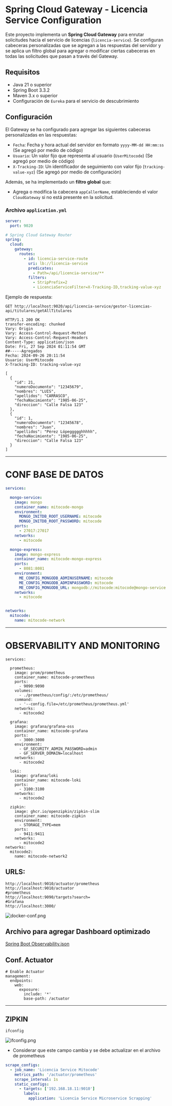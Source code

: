 # Spring Cloud Gateway - Licencia Service Configuration

Este proyecto implementa un **Spring Cloud Gateway** para enrutar solicitudes hacia el servicio de licencias (`licencia-service`). Se configuran cabeceras personalizadas que se agregan a las respuestas del servidor y se aplica un filtro global para agregar o modificar ciertas cabeceras en todas las solicitudes que pasan a través del Gateway.

## Requisitos

- Java 21 o superior
- Spring Boot 3.3.2
- Maven 3.x o superior
- Configuración de `Eureka` para el servicio de descubrimiento

## Configuración

El Gateway se ha configurado para agregar las siguientes cabeceras personalizadas en las respuestas:

- `Fecha`: Fecha y hora actual del servidor en formato `yyyy-MM-dd HH:mm:ss` (Se agregó por medio de código)
- `Usuario`: Un valor fijo que representa al usuario (`UserMitocode`) (Se agregó por medio de código)
- `X-Tracking-ID`: Un identificador de seguimiento con valor fijo (`tracking-value-xyz`) (Se agregó por medio de configuración)

Además, se ha implementado un **filtro global** que:

- Agrega o modifica la cabecera `appCallerName`, estableciendo el valor `CloudGateway` si no está presente en la solicitud.

### Archivo `application.yml`

```yaml
server:
  port: 9020

# Spring Cloud Gateway Router
spring:
  cloud:
    gateway:
      routes:
        - id: licencia-service-route
          uri: lb://licencia-service
          predicates:
            - Path=/api/licencia-service/**
          filters:
            - StripPrefix=2
            - LicenciaServiceFilter=X-Tracking-ID,tracking-value-xyz
```

Ejemplo de respuesta: 
```http request
GET http://localhost:9020/api/licencia-service/gestor-licencias-api/titulares/getAllTitulares

HTTP/1.1 200 OK
transfer-encoding: chunked
Vary: Origin
Vary: Access-Control-Request-Method
Vary: Access-Control-Request-Headers
Content-Type: application/json
Date: Fri, 27 Sep 2024 01:11:54 GMT
##-----Agregados
Fecha: 2024-09-26 20:11:54
Usuario: UserMitocode
X-Tracking-ID: tracking-value-xyz

[
  {
    "id": 21,
    "numeroDocumento": "12345679",
    "nombres": "LUIS",
    "apellidos": "CARRASCO",
    "fechaNacimiento": "1985-06-25",
    "direccion": "Calle Falsa 123"
  },
  {
    "id": 1,
    "numeroDocumento": "12345678",
    "nombres": "Juan",
    "apellidos": "Pérez Lópeggggghhhhh",
    "fechaNacimiento": "1985-06-25",
    "direccion": "Calle Falsa 123"
  }
]
```
---
# CONF BASE DE DATOS
```yaml
services:

  mongo-service:
    image: mongo
    container_name: mitocode-mongo
    environment:
      MONGO_INITDB_ROOT_USERNAME: mitocode
      MONGO_INITDB_ROOT_PASSWORD: mitocode
    ports:
      - 27017:27017
    networks:
      - mitocode

  mongo-express:
    image: mongo-express
    container_name: mitocode-mongo-express
    ports:
      - 8081:8081
    environment:
      ME_CONFIG_MONGODB_ADMINUSERNAME: mitocode
      ME_CONFIG_MONGODB_ADMINPASSWORD: mitocode
      ME_CONFIG_MONGODB_URL: mongodb://mitocode:mitocode@mongo-service:27017
    networks:
      - mitocode


networks:
  mitocode:
    name: mitocode-network

```

---
# OBSERVABILITY AND MONITORING
```YML
services:

  prometheus:
    image: prom/prometheus
    container_name: mitocode-prometheus
    ports:
      - 9090:9090
    volumes: 
      - ./prometheus/config/:/etc/prometheus/
    command:
      - '--config.file=/etc/prometheus/prometheus.yml'
    networks:
      - mitocode2

  grafana:
    image: grafana/grafana-oss
    container_name: mitocode-grafana
    ports:
      - 3000:3000
    environment:
      - GF_SECURITY_ADMIN_PASSWORD=admin
      - GF_SERVER_DOMAIN=localhost
    networks:
      - mitocode2

  loki:
    image: grafana/loki
    container_name: mitocode-loki
    ports:
      - 3100:3100
    networks:
      - mitocode2

  zipkin:
    image: ghcr.io/openzipkin/zipkin-slim
    container_name: mitocode-zipkin
    environment:
      - STORAGE_TYPE=mem
    ports:
      - 9411:9411
    networks:
      - mitocode2
networks:
  mitocode2:
    name: mitocode-network2
```
## URLS: 
```http request
http://localhost:9010/actuator/prometheus
http://localhost:9010/actuator
#prometheus
http://localhost:9090/targets?search=
#Grafana
http://localhost:3000/
```

![docker-conf.png](docker-conf.png)

## Archivo para agregar Dashboard optimizado
[Spring Boot Observability.json](Spring%20Boot%20Observability.json)

## Conf. Actuator
```YML
# Enable Actuator
management:
  endpoints:
    web:
      exposure:
        include: '*'
        base-path: /actuator
```

---
## ZIPKIN
```shell
ifconfig
```
![ifconfig.png](ifconfig.png)
- Considerar que este campo cambia y se debe actualizar en el archivo de prometheus
```yaml
scrape_configs:
  - job_name: 'Licencia Service Mitocode'
    metrics_path: '/actuator/prometheus'
    scrape_interval: 1s
    static_configs:
      - targets: ['192.168.18.11:9010']
        labels:
          application: 'Licencia Service Microservice Scrapping'
```